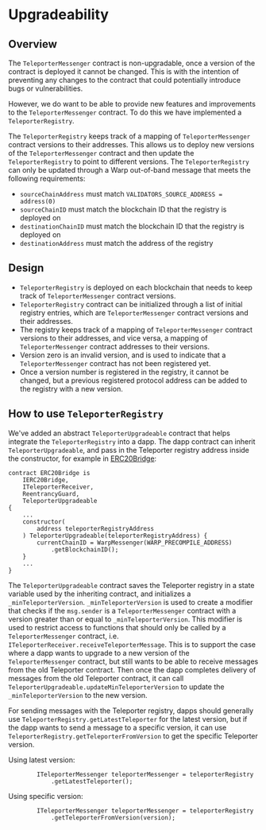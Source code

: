 # Upgradeability

## Overview

The `TeleporterMessenger` contract is non-upgradable, once a version of the contract is deployed it cannot be changed. This is with the intention of preventing any changes to the contract that could potentially introduce bugs or vulnerabilities.

However, we do want to be able to provide new features and improvements to the `TeleporterMessenger` contract. To do this we have implemented a `TeleporterRegistry`.

The `TeleporterRegistry` keeps track of a mapping of `TeleporterMessenger` contract versions to their addresses. This allows us to deploy new versions of the `TeleporterMessenger` contract and then update the `TeleporterRegistry` to point to different versions. The `TeleporterRegistry` can only be updated through a Warp out-of-band message that meets the following requirements:

- `sourceChainAddress` must match `VALIDATORS_SOURCE_ADDRESS = address(0)`
- `sourceChainID` must match the blockchain ID that the registry is deployed on
- `destinationChainID` must match the blockchain ID that the registry is deployed on
- `destinationAddress` must match the address of the registry

## Design

- `TeleporterRegistry` is deployed on each blockchain that needs to keep track of `TeleporterMessenger` contract versions.
- `TeleporterRegistry` contract can be initialized through a list of initial registry entries, which are `TeleporterMessenger` contract versions and their addresses.
- The registry keeps track of a mapping of `TeleporterMessenger` contract versions to their addresses, and vice versa, a mapping of `TeleporterMessenger` contract addresses to their versions.
- Version zero is an invalid version, and is used to indicate that a `TeleporterMessenger` contract has not been registered yet.
- Once a version number is registered in the registry, it cannot be changed, but a previous registered protocol address can be added to the registry with a new version.

## How to use `TeleporterRegistry`

We've added an abstract `TeleporterUpgradeable` contract that helps integrate the `TeleporterRegistry` into a dapp. The dapp contract can inherit `TeleporterUpgradeable`, and pass in the Teleporter registry address inside the constructor, for example in [ERC20Bridge](../ERC20Bridge.sol):

```solidity
contract ERC20Bridge is
    IERC20Bridge,
    ITeleporterReceiver,
    ReentrancyGuard,
    TeleporterUpgradeable
{
    ...
    constructor(
        address teleporterRegistryAddress
    ) TeleporterUpgradeable(teleporterRegistryAddress) {
        currentChainID = WarpMessenger(WARP_PRECOMPILE_ADDRESS)
            .getBlockchainID();
    }
    ...
}
```

The `TeleporterUpgradeable` contract saves the Teleporter registry in a state variable used by the inheriting contract, and initializes a `_minTeleporterVersion`. `_minTeleporterVersion` is used to create a modifier that checks if the `msg.sender` is a `TeleporterMessenger` contract with a version greater than or equal to `_minTeleporterVersion`. This modifier is used to restrict access to functions that should only be called by a `TeleporterMessenger` contract, i.e. `ITeleporterReceiver.receiveTeleporterMessage`. This is to support the case where a dapp wants to upgrade to a new version of the `TeleporterMessenger` contract, but still wants to be able to receive messages from the old Teleporter contract. Then once the dapp completes delivery of messages from the old Teleporter contract, it can call `TeleporterUpgradeable.updateMinTeleporterVersion` to update the `_minTeleporterVersion` to the new version.

For sending messages with the Teleporter registry, dapps should generally use `TeleporterRegistry.getLatestTeleporter` for the latest version, but if the dapp wants to send a message to a specific version, it can use `TeleporterRegistry.getTeleporterFromVersion` to get the specific Teleporter version.

Using latest version:

```solidity
        ITeleporterMessenger teleporterMessenger = teleporterRegistry
            .getLatestTeleporter();
```

Using specific version:

```solidity
        ITeleporterMessenger teleporterMessenger = teleporterRegistry
            .getTeleporterFromVersion(version);
```